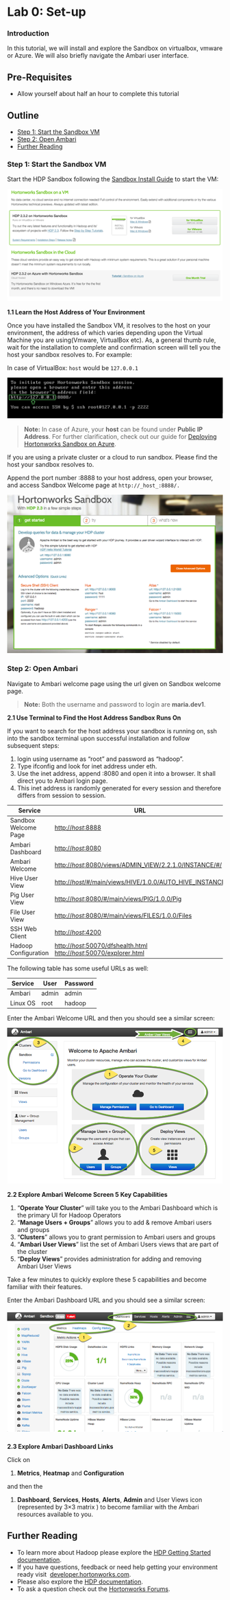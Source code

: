 # Lab 0: Set-up

### Introduction

In this tutorial, we will install and explore the Sandbox on virtualbox, vmware or Azure. We will also briefly navigate the Ambari user interface.

## Pre-Requisites
- Allow yourself about half an hour to complete this tutorial

## Outline
- [Step 1: Start the Sandbox VM](#start-sandbox-vm)
- [Step 2: Open Ambari](#open-ambari)
- [Further Reading](#further-reading)

### **Step 1: Start the Sandbox VM** <a id="start-sandbox-vm"></a>

Start the HDP Sandbox following the [Sandbox Install Guide](http://hortonworks.com/products/hortonworks-sandbox/#install) to start the VM:

![Lab0_1](/assets/hello-hdp/download_install_sandbox.png)

**1.1 Learn the Host Address of Your Environment**

Once you have installed the Sandbox VM, it resolves to the host on your environment, the address of which varies depending upon the Virtual Machine you are using(Vmware, VirtualBox etc). As, a general thumb rule, wait for the installation to complete and confirmation screen will tell you the host your sandbox resolves to. For example:

In case of VirtualBox: `host` would be `127.0.0.1`

![Lab0_2](/assets/hello-hdp/Lab0_2.png)

> **Note:** In case of Azure, your **host** can be found under **Public IP Address**. For further clarification, check out our guide for [Deploying Hortonworks Sandbox on Azure](http://hortonworks.com/hadoop-tutorial/deploying-hortonworks-sandbox-on-microsoft-azure/).

If you are using a private cluster or a cloud to run sandbox. Please find the host your sandbox resolves to.

Append the port number :8888 to your host address, open your browser, and access Sandbox Welcome page at `http://_host_:8888/.`

![Screen Shot 2015-07-20 at 6.11.32 PM](/assets/hello-hdp/Screen-Shot-2015-07-20-at-6.11.32-PM.png)

### Step 2: Open Ambari <a id="open-ambari"></a>

Navigate to Ambari welcome page using the url given on Sandbox welcome page.

> **Note:** Both the username and password to login are **maria.dev1**.

**2.1 Use Terminal to Find the Host Address Sandbox Runs On**

If you want to search for the host address your sandbox is running on, ssh into the sandbox terminal upon successful installation and follow subsequent steps:

1.  login using username as “root” and password as “hadoop”.
2.  Type ifconfig and look for inet address under eth.
3.  Use the inet address, append :8080 and open it into a browser. It shall direct you to Ambari login page.
4.  This inet address is randomly generated for every session and therefore differs from session to session.


| Service | URL | 
|---------|-----|
| Sandbox Welcome Page | [http://_host_:8888]()|
| Ambari Dashboard | [http://_host_:8080]()|
| Ambari Welcome | [http://_host_:8080/views/ADMIN_VIEW/2.2.1.0/INSTANCE/#/]()|
| Hive User View | [http://_host_/#/main/views/HIVE/1.0.0/AUTO_HIVE_INSTANCE]()|
| Pig User View | [http://_host_:8080/#/main/views/PIG/1.0.0/Pig]()|
| File User View | [http://_host_:8080/#/main/views/FILES/1.0.0/Files]()|
| SSH Web Client | [http://_host_:4200]()|
| Hadoop Configuration | [http://_host_:50070/dfshealth.html]()   [http://_host_:50070/explorer.html]() |


The following table has some useful URLs as well:


| Service | User | Password |
|---------|------|----------|
| Ambari | admin | admin |
| Linux OS | root | hadoop |


Enter the Ambari Welcome URL and then you should see a similar screen:

![Lab0_3](/assets/hello-hdp/Lab0_3.png)

**2.2 Explore Ambari Welcome Screen 5 Key Capabilities**

1.  “**Operate Your Cluster**” will take you to the Ambari Dashboard which is the primary UI for Hadoop Operators
2.  “**Manage Users + Groups**” allows you to add & remove Ambari users and groups
3.  “**Clusters**” allows you to grant permission to Ambari users and groups
4.  “**Ambari User Views**” list the set of Ambari Users views that are part of the cluster
5.  “**Deploy Views**” provides administration for adding and removing Ambari User Views

Take a few minutes to quickly explore these 5 capabilities and become familiar with their features.

Enter the Ambari Dashboard URL and you should see a similar screen:

##### ![Lab0_4](/assets/hello-hdp/Lab0_4.png)

**2.3 Explore Ambari Dashboard Links**

Click on

1.  **Metrics**, **Heatmap** and **Configuration**

and then the

1.  **Dashboard**, **Services**, **Hosts**, **Alerts**, **Admin** and User Views icon (represented by 3×3 matrix ) to become familiar with the Ambari resources available to you.

## Further Reading <a id="further-reading"></a>

- To learn more about Hadoop please explore the [HDP Getting Started documentation](http://docs.hortonworks.com/HDPDocuments/HDP2/HDP-2.2.4/bk_getting-started-guide/content/ch_about-hortonworks-data-platform.html).  
- If you have questions, feedback or need help getting your environment ready visit  [developer.hortonworks.com](http://hortonworks.com/developer/).
- Please also explore the [HDP documentation](http://docs.hortonworks.com/).
- To ask a question check out the [Hortonworks Forums](http://hortonworks.com/community/forums/).
